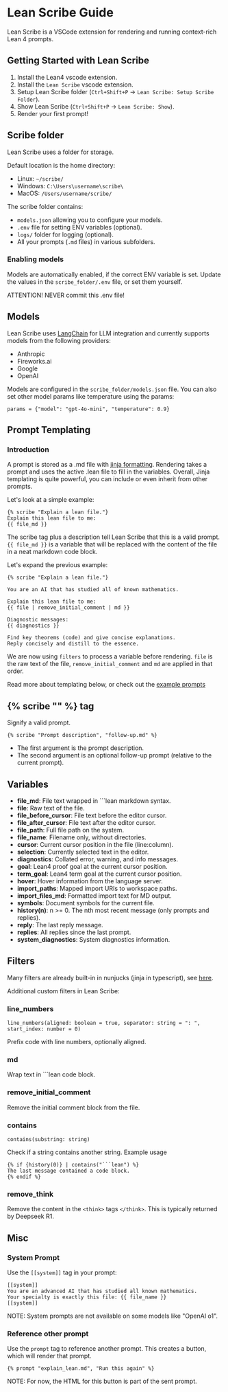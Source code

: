 # Lean Scribe Guide

Lean Scribe is a VSCode extension for rendering and running context-rich Lean 4 prompts.

## Getting Started with Lean Scribe

1. Install the Lean4 vscode extension.
2. Install the `Lean Scribe` vscode extension.
3. Setup Lean Scribe folder (`Ctrl+Shift+P` -> `Lean Scribe: Setup Scribe Folder`).
4. Show Lean Scribe (`Ctrl+Shift+P` -> `Lean Scribe: Show`).
5. Render your first prompt!

## Scribe folder

Lean Scribe uses a folder for storage.

Default location is the home directory:

- Linux: `~/scribe/`
- Windows: `C:\Users\username\scribe\`
- MacOS: `/Users/username/scribe/`

The scribe folder contains:

- `models.json` allowing you to configure your models.
- `.env` file for setting ENV variables (optional).
- `logs/` folder for logging (optional).
- All your prompts (`.md` files) in various subfolders.

### Enabling models

Models are automatically enabled, if the correct ENV variable is set.
Update the values in the `scribe_folder/.env` file, or set them yourself.

ATTENTION! NEVER commit this .env file!

## Models

Lean Scribe uses [LangChain](https://js.langchain.com/) for LLM integration and currently supports models from the following providers:

- Anthropic
- Fireworks.ai
- Google
- OpenAI

Models are configured in the `scribe_folder/models.json` file.
You can also set other model params like temperature using the params:

`params = {"model": "gpt-4o-mini", "temperature": 0.9}`

## Prompt Templating

### Introduction

A prompt is stored as a .md file with [jinja formatting](https://mozilla.github.io/nunjucks/templating.html).
Rendering takes a prompt and uses the active .lean file to fill in the variables.
Overall, Jinja templating is quite powerful, you can include or even inherit from other prompts.

Let's look at a simple example:

```jinja
{% scribe "Explain a lean file."}
Explain this lean file to me:
{{ file_md }} 
```

The scribe tag plus a description tell Lean Scribe that this is a valid prompt.
`{{ file_md }}` is a variable that will be replaced with the content of the file in a neat markdown code block.

Let's expand the previous example:

```jinja
{% scribe "Explain a lean file."}

You are an AI that has studied all of known mathematics.

Explain this lean file to me:
{{ file | remove_initial_comment | md }}

Diagnostic messages:
{{ diagnostics }}

Find key theorems (code) and give concise explanations.
Reply concisely and distill to the essence.
```

We are now using `filters` to process a variable before rendering.
`file` is the raw text of the file, `remove_initial_comment` and `md` are applied in that order.

Read more about templating below, or check out the [example prompts]()

## {% scribe "" %} tag

Signify a valid prompt.

```jinja
{% scribe "Prompt description", "follow-up.md" %}
```

- The first argument is the prompt description.
- The second argument is an optional follow-up prompt (relative to the current prompt).

## Variables

- **file_md**: File text wrapped in \`\`\`lean markdown syntax.
- **file**: Raw text of the file.
- **file_before_cursor**: File text before the editor cursor.
- **file_after_cursor**: File text after the editor cursor.
- **file_path**: Full file path on the system.
- **file_name**: Filename only, without directories.
- **cursor**: Current cursor position in the file (line:column).
- **selection**: Currently selected text in the editor.
- **diagnostics**: Collated error, warning, and info messages.
- **goal**: Lean4 proof goal at the current cursor position.
- **term_goal**: Lean4 term goal at the current cursor position.
- **hover**: Hover information from the language server.
- **import_paths**: Mapped import URIs to workspace paths.
- **import_files_md**: Formatted import text for MD output.
- **symbols**: Document symbols for the current file.
- **history(n)**: n >= 0. The nth most recent message (only prompts and replies).
- **reply**: The last reply message.
- **replies**: All replies since the last prompt.
- **system_diagnostics**: System diagnostics information.

## Filters

Many filters are already built-in in nunjucks (jinja in typescript), see [here](https://mozilla.github.io/nunjucks/templating.html#builtin-filters).

Additional custom filters in Lean Scribe:

### line_numbers

`line_numbers(aligned: boolean = true, separator: string = ": ", start_index: number = 0)`

Prefix code with line numbers, optionally aligned.

### md

Wrap text in \`\`\`lean code block.

### remove_initial_comment

Remove the initial comment block from the file.

### contains

`contains(substring: string)`

Check if a string contains another string. Example usage

```jinja
{% if {history(0)} | contains("```lean") %}
The last message contained a code block.
{% endif %}
```

### remove_think

Remove the content in the `<think>` tags `</think>`. This is typically returned by Deepseek R1.

## Misc

### System Prompt

Use the `[[system]]` tag in your prompt:

```jinja
[[system]]
You are an advanced AI that has studied all known mathematics.
Your specialty is exactly this file: {{ file_name }}
[[system]]
```

NOTE: System prompts are not available on some models like "OpenAI o1".

### Reference other prompt

Use the `prompt` tag to reference another prompt.
This creates a button, which will render that prompt.

```jinja
{% prompt "explain_lean.md", "Run this again" %}
```

NOTE: For now, the HTML for this button is part of the sent prompt.
